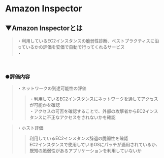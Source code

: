 # Amazon Inspector

## ▼Amazon Inspectorとは
>・利用しているEC2インスタンスの脆弱性診断、ベストプラクティスに沿っているかの評価を安価で自動で行ってくれるサービス<br>
>・<br>
<br>

### ●評価内容
>・ネットワークの到達可能性の評価<br>
>>・利用しているEC2インスタンスにネットワークを通してアクセスが可能かを確認<br>
>>・アクセスの可否を確認することで、外部の攻撃者からEC2インスタンスに不正なアクセスをされないかを確認<br>

>・ホスト評価<br>
>>利用しているEC2インスタンス辞退の脆弱性を確認<br>
>>EC2インスタンスで使用しているOSにパッチが適用されているか、既知の脆弱性があるアプリケーションを利用していないか<br>
<br>
